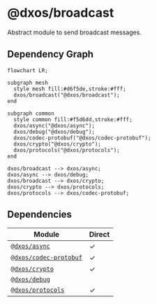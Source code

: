 # @dxos/broadcast

Abstract module to send broadcast messages.
## Dependency Graph
```mermaid
flowchart LR;

subgraph mesh
  style mesh fill:#d6f5de,stroke:#fff;
  dxos/broadcast("@dxos/broadcast");
end

subgraph common
  style common fill:#f5d6dd,stroke:#fff;
  dxos/async("@dxos/async");
  dxos/debug("@dxos/debug");
  dxos/codec-protobuf("@dxos/codec-protobuf");
  dxos/crypto("@dxos/crypto");
  dxos/protocols("@dxos/protocols");
end

dxos/broadcast --> dxos/async;
dxos/async --> dxos/debug;
dxos/broadcast --> dxos/crypto;
dxos/crypto --> dxos/protocols;
dxos/protocols --> dxos/codec-protobuf;
```
## Dependencies
| Module | Direct |
|---|---|
| [`@dxos/async`](../../../common/async/docs/README.md) | &check; |
| [`@dxos/codec-protobuf`](../../../common/codec-protobuf/docs/README.md) | &check; |
| [`@dxos/crypto`](../../../common/crypto/docs/README.md) | &check; |
| [`@dxos/debug`](../../../common/debug/docs/README.md) |  |
| [`@dxos/protocols`](../../../common/protocols/docs/README.md) | &check; |
